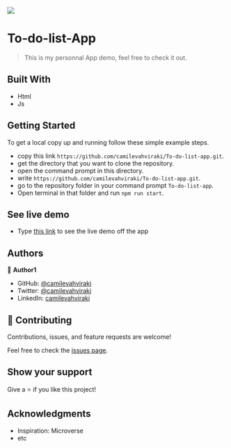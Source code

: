 

![](https://img.shields.io/badge/Microverse-blueviolet)

# To-do-list-App

> This is my personnal App demo, feel free to check it out.


## Built With

- Html
- Js



 ## Getting Started

To get a local copy up and running follow these simple example steps.

- copy this link `https://github.com/camilevahviraki/To-do-list-app.git`.
- get the directory that you want to clone the repository.
- open the command prompt in this directory.
- write `https://github.com/camilevahviraki/To-do-list-app.git`.
- go to the repository folder in your command prompt `To-do-list-app`.
- Open terminal in that folder and run `npm run start`.

## See live demo

- Type [this link](https://camilevahviraki.github.io/To-do-list-App-R/) to see the live demo off the app


## Authors

👤 **Author1**

- GitHub: [@camilevahviraki](https://github.com/camilevahviraki)
- Twitter: [@camilevahviraki](https://twitter.com/CamileVahviraki)
- LinkedIn: [camilevahviraki](https://www.linkedin.com/in/camile-vahviraki-8180a6232/)


## 🤝 Contributing

Contributions, issues, and feature requests are welcome!

Feel free to check the [issues page](../../issues/).

## Show your support

Give a ⭐️ if you like this project!

## Acknowledgments

- Inspiration: Microverse
- etc